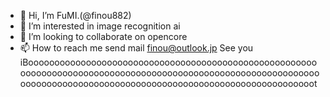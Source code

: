 - 👋 Hi, I’m FuMI.(@finou882)
- 👀 I’m interested in image recognition ai
- 💞️ I’m looking to collaborate on opencore
- 📫 How to reach me send mail finou@outlook.jp
  See you
  iBoooooooooooooooooooooooooooooooooooooooooooooooooooooooooooooooooooooooooooooooooooooooooooooooooooooooooooooooooooooooooooooooooooooooooooooooooooooooooooooooooooooooot
<!---
finou882/finou882 is a ✨ special ✨ repository because its `README.md` (this file) appears on your GitHub profile.
You can click the Preview link to take a look at your changes.
--->
